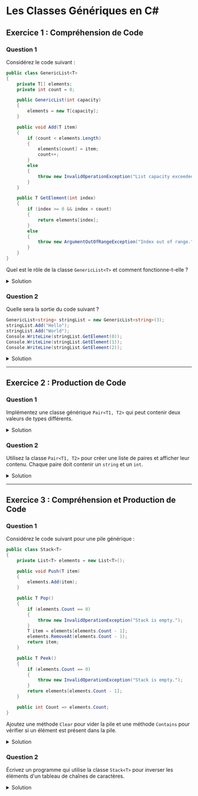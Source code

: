 # Les Classes Génériques en C#

## Exercice 1 : Compréhension de Code

### Question 1

Considérez le code suivant :

```csharp
public class GenericList<T>
{
    private T[] elements;
    private int count = 0;

    public GenericList(int capacity)
    {
        elements = new T[capacity];
    }

    public void Add(T item)
    {
        if (count < elements.Length)
        {
            elements[count] = item;
            count++;
        }
        else
        {
            throw new InvalidOperationException("List capacity exceeded.");
        }
    }

    public T GetElement(int index)
    {
        if (index >= 0 && index < count)
        {
            return elements[index];
        }
        else
        {
            throw new ArgumentOutOfRangeException("Index out of range.");
        }
    }
}
```

Quel est le rôle de la classe `GenericList<T>` et comment fonctionne-t-elle ?

<details>
<summary>Solution</summary>

La classe `GenericList<T>` est une liste générique qui peut contenir des éléments de n'importe quel type spécifié au moment de l'instanciation de la liste. Elle utilise un tableau interne `elements` pour stocker les éléments et un compteur `count` pour suivre le nombre d'éléments ajoutés.

- Le constructeur `GenericList(int capacity)` initialise le tableau `elements` avec une capacité donnée.
- La méthode `Add(T item)` ajoute un élément à la liste si la capacité n'est pas dépassée ; sinon, elle lève une exception `InvalidOperationException`.
- La méthode `GetElement(int index)` retourne l'élément à l'index spécifié si celui-ci est valide ; sinon, elle lève une exception `ArgumentOutOfRangeException`.

</details>

### Question 2

Quelle sera la sortie du code suivant ?

```csharp
GenericList<string> stringList = new GenericList<string>(3);
stringList.Add("Hello");
stringList.Add("World");
Console.WriteLine(stringList.GetElement(0));
Console.WriteLine(stringList.GetElement(1));
Console.WriteLine(stringList.GetElement(2));
```

<details>
<summary>Solution</summary>

Le code lèvera une exception `ArgumentOutOfRangeException` lorsque la méthode `GetElement(2)` sera appelée car il n'y a que deux éléments dans la liste (indices 0 et 1). La sortie sera :

```
Hello
World
Exception: ArgumentOutOfRangeException
```
</details>


---

## Exercice 2 : Production de Code

### Question 1

Implémentez une classe générique `Pair<T1, T2>` qui peut contenir deux valeurs de types différents.

<details>
<summary>Solution</summary>

```csharp
public class Pair<T1, T2>
{
    public T1 First { get; set; }
    public T2 Second { get; set; }

    public Pair(T1 first, T2 second)
    {
        First = first;
        Second = second;
    }

    public override string ToString()
    {
        return $"({First}, {Second})";
    }
}
```

</details>

### Question 2

Utilisez la classe `Pair<T1, T2>` pour créer une liste de paires et afficher leur contenu. Chaque paire doit contenir un `string` et un `int`.

<details>
<summary>Solution</summary>

```csharp
List<Pair<string, int>> pairs = new List<Pair<string, int>>
{
    new Pair<string, int>("One", 1),
    new Pair<string, int>("Two", 2),
    new Pair<string, int>("Three", 3)
};

foreach (var pair in pairs)
{
    Console.WriteLine(pair);
}
```

La sortie sera :

```
(One, 1)
(Two, 2)
(Three, 3)
```

</details>

---

## Exercice 3 : Compréhension et Production de Code

### Question 1

Considérez le code suivant pour une pile générique :

```csharp
public class Stack<T>
{
    private List<T> elements = new List<T>();

    public void Push(T item)
    {
        elements.Add(item);
    }

    public T Pop()
    {
        if (elements.Count == 0)
        {
            throw new InvalidOperationException("Stack is empty.");
        }
        T item = elements[elements.Count - 1];
        elements.RemoveAt(elements.Count - 1);
        return item;
    }

    public T Peek()
    {
        if (elements.Count == 0)
        {
            throw new InvalidOperationException("Stack is empty.");
        }
        return elements[elements.Count - 1];
    }

    public int Count => elements.Count;
}
```

Ajoutez une méthode `Clear` pour vider la pile et une méthode `Contains` pour vérifier si un élément est présent dans la pile.

<details>
<summary>Solution</summary>

```csharp
public class Stack<T>
{
    private List<T> elements = new List<T>();

    public void Push(T item)
    {
        elements.Add(item);
    }

    public T Pop()
    {
        if (elements.Count == 0)
        {
            throw new InvalidOperationException("Stack is empty.");
        }
        T item = elements[elements.Count - 1];
        elements.RemoveAt(elements.Count - 1);
        return item;
    }

    public T Peek()
    {
        if (elements.Count == 0)
        {
            throw new InvalidOperationException("Stack is empty.");
        }
        return elements[elements.Count - 1];
    }

    public int Count => elements.Count;

    public void Clear()
    {
        elements.Clear();
    }

    public bool Contains(T item)
    {
        return elements.Contains(item);
    }
}
```

</details>

### Question 2

Écrivez un programme qui utilise la classe `Stack<T>` pour inverser les éléments d'un tableau de chaînes de caractères.

<details>
<summary>Solution</summary>

```csharp
public class Program
{
    public static void Main(string[] args)
    {
        string[] words = { "apple", "banana", "cherry" };
        Stack<string> stack = new Stack<string>();

        foreach (var word in words)
        {
            stack.Push(word);
        }

        for (int i = 0; i < words.Length; i++)
        {
            words[i] = stack.Pop();
        }

        foreach (var word in words)
        {
            Console.WriteLine(word);
        }
    }
}
```

La sortie sera :

```
cherry
banana
apple
```

</details>

